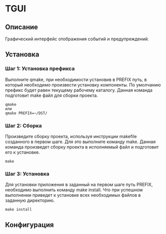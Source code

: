 # TGUI

## Описание

Графический интерфейс отображения событий и предупреждений.

## Установка

### Шаг 1: Установка префикса
Выполните qmake, при необходимости установив в PREFIX путь, в который
необходимо произвести установку компоненты. По умолчанию префикс будет равен
текущему рабочему каталогу. Данная команда подготовит make файл для сборки
проекта.
```
qmake
или
qmake PREFIX=~/DST/
```

### Шаг 2: Сборка
Произведите сборку проекта, используя инструкции makefile созданного в
первом шаге. Для это выполните команду make. Данная команда произведет сборку
проекта в исполняемый файл и подготовит его к установке.
```
make
```
### Шаг 3: Установка
Для установки приложения в заданный на первом шаге путь PREFIX, необходимо
выполнить команду make install. Что при успешном выполнении приведет к
установке всех необходимых файлов в заданную директорию.
```
make install
```

## Конфигурация

